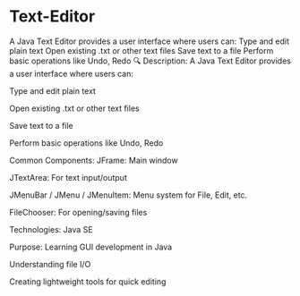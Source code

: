 # Text-Editor
A Java Text Editor provides a user interface where users can:  Type and edit plain text  Open existing .txt or other text files  Save text to a file  Perform basic operations like Undo, Redo
🔍 Description:
A Java Text Editor provides a user interface where users can:

Type and edit plain text

Open existing .txt or other text files

Save text to a file

Perform basic operations like  Undo, Redo

 Common Components:
JFrame: Main window

JTextArea: For text input/output

JMenuBar / JMenu / JMenuItem: Menu system for File, Edit, etc.

FileChooser: For opening/saving files

 Technologies:
Java SE

Purpose:
Learning GUI development in Java

Understanding file I/O

Creating lightweight tools for quick editing


